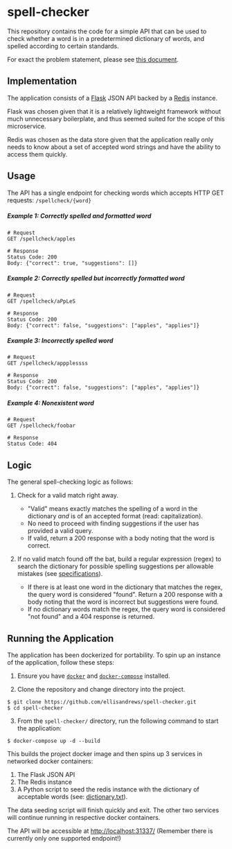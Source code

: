 # spell-checker

This repository contains the code for a simple API that can be used to check whether a word is in a predetermined dictionary of words, and spelled according to certain standards.

For exact the problem statement, please see [this document](exercise/spellchecker.md).

## Implementation

The application consists of a [Flask](https://flask.palletsprojects.com/en/1.1.x/) JSON API backed by a [Redis](https://redis.io/) instance.

Flask was chosen given that it is a relatively lightweight framework without much unnecessary boilerplate, and thus seemed suited for the scope of this microservice.

Redis was chosen as the data store given that the application really only needs to know about a set of accepted word strings and have the ability to access them quickly.

## Usage

The API has a single endpoint for checking words which accepts HTTP GET requests: `/spellcheck/{word}`

##### Example 1: Correctly spelled and formatted word

```
# Request
GET /spellcheck/apples

# Response
Status Code: 200
Body: {"correct": true, "suggestions": []}
```

##### Example 2: Correctly spelled but incorrectly formatted word 

```
# Request
GET /spellcheck/aPpLeS

# Response
Status Code: 200
Body: {"correct": false, "suggestions": ["apples", "applies"]}
```

##### Example 3: Incorrectly spelled word

```
# Request
GET /spellcheck/appplessss

# Response
Status Code: 200
Body: {"correct": false, "suggestions": ["apples", "applies"]}
```

##### Example 4: Nonexistent word

```
# Request
GET /spellcheck/foobar

# Response
Status Code: 404
```

## Logic

The general spell-checking logic as follows:

1. Check for a valid match right away.
    - "Valid" means exactly matches the spelling of a word in the dictionary *and* is of an accepted format (read: capitalization). 
    - No need to proceed with finding suggestions if the user has provided a valid query.
    - If valid, return a 200 response with a body noting that the word is correct.

2. If no valid match found off the bat, build a regular expression (regex) to search the dictionary for possible spelling suggestions per allowable mistakes (see [specifications](exercise/spellchecker.md)).
    - If there is at least one word in the dictionary that matches the regex, the query word is considered "found". Return a 200 response with a body noting that the word is incorrect but suggestions were found.
    - If no dictionary words match the regex, the query word is considered "not found" and a 404 response is returned.

## Running the Application

The application has been dockerized for portability. To spin up an instance of the application, follow these steps: 

1. Ensure you have [`docker`](https://www.docker.com/) and [`docker-compose`](https://docs.docker.com/compose/) installed.

2. Clone the repository and change directory into the project.

```
$ git clone https://github.com/ellisandrews/spell-checker.git
$ cd spell-checker
```

3. From the `spell-checker/` directory, run the following command to start the application:

```
$ docker-compose up -d --build
```

This builds the project docker image and then spins up 3 services in networked docker containers:

1. The Flask JSON API
2. The Redis instance
3. A Python script to seed the redis instance with the dictionary of acceptable words (see: [dictionary.txt](/exercise/dictionary.txt)). 

The data seeding script will finish quickly and exit. The other two services will continue running in respective docker containers.

The API will be accessible at [http://localhost:31337/](http://localhost:31337/) (Remember there is currently only one supported endpoint!)

